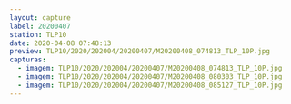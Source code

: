 ```yaml
---
layout: capture
label: 20200407
station: TLP10
date: 2020-04-08 07:48:13
preview: TLP10/2020/202004/20200407/M20200408_074813_TLP_10P.jpg
capturas:
  - imagem: TLP10/2020/202004/20200407/M20200408_074813_TLP_10P.jpg
  - imagem: TLP10/2020/202004/20200407/M20200408_080303_TLP_10P.jpg
  - imagem: TLP10/2020/202004/20200407/M20200408_085127_TLP_10P.jpg
---
```

